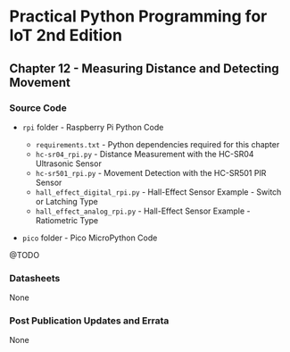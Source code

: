 # Practical Python Programming for IoT 2nd Edition

## Chapter 12 - Measuring Distance and Detecting Movement

### Source Code

* `rpi` folder - Raspberry Pi Python Code

  * `requirements.txt` - Python dependencies required for this chapter
  * `hc-sr04_rpi.py` - Distance Measurement with the HC-SR04 Ultrasonic Sensor
  * `hc-sr501_rpi.py` - Movement Detection with the HC-SR501 PIR Sensor
  * `hall_effect_digital_rpi.py` - Hall-Effect Sensor Example - Switch or Latching Type
  * `hall_effect_analog_rpi.py` - Hall-Effect Sensor Example - Ratiometric Type

* `pico` folder - Pico MicroPython Code

@TODO

### Datasheets

None

### Post Publication Updates and Errata

None
